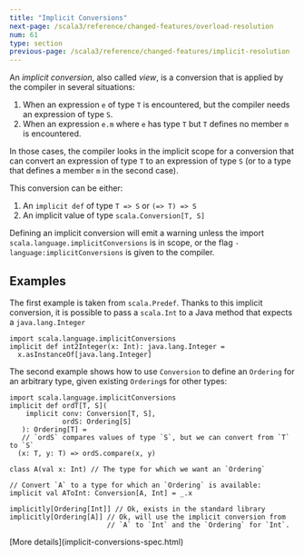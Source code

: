 ```yaml
---
title: "Implicit Conversions"
next-page: /scala3/reference/changed-features/overload-resolution
num: 61
type: section
previous-page: /scala3/reference/changed-features/implicit-resolution
---
```


<!-- THIS FILE HAS BEEN GENERATED BY SCALADOC PREPROCESSOR.
    The whole process of generation the docs can be found under this README: https://github.com/lampepfl/dotty/blob/master/docs/README.md
    The source file can be found here https://github.com/lampepfl/dotty/edit/master/docs/docs/reference/changed-features/implicit-conversions.md
    NOTE THAT ANY CHANGES TO THIS FILE WILL BE OVERRIDEN BY PREPROCESSOR.
-->

An _implicit conversion_, also called _view_, is a conversion that
is applied by the compiler in several situations:

1. When an expression `e` of type `T` is encountered, but the compiler
   needs an expression of type `S`.
2. When an expression `e.m` where `e` has type `T` but `T` defines no
   member `m` is encountered.

In those cases, the compiler looks in the implicit scope for a
conversion that can convert an expression of type `T` to an expression
of type `S` (or to a type that defines a member `m` in the second
case).

This conversion can be either:

1. An `implicit def` of type `T => S` or `(=> T) => S`
2. An implicit value of type `scala.Conversion[T, S]`

Defining an implicit conversion will emit a warning unless the import
`scala.language.implicitConversions` is in scope, or the flag
`-language:implicitConversions` is given to the compiler.

## Examples

The first example is taken from `scala.Predef`. Thanks to this
implicit conversion, it is possible to pass a `scala.Int` to a Java
method that expects a `java.lang.Integer`

<div class="snippet" scala-snippet ><div class="buttons"></div><pre><code class="language-scala"><span id="0" class="" >import scala.language.implicitConversions
</span><span id="1" class="" >implicit def int2Integer(x: Int): java.lang.Integer =
</span><span id="2" class="" >  x.asInstanceOf[java.lang.Integer]
</span></code></pre></div>

The second example shows how to use `Conversion` to define an
`Ordering` for an arbitrary type, given existing `Ordering`s for other
types:

<div class="snippet" scala-snippet ><div class="buttons"></div><pre><code class="language-scala"><span id="0" class="" >import scala.language.implicitConversions
</span><span id="1" class="" >implicit def ordT[T, S](
</span><span id="2" class="" >    implicit conv: Conversion[T, S],
</span><span id="3" class="" >             ordS: Ordering[S]
</span><span id="4" class="" >   ): Ordering[T] =
</span><span id="5" class="" >   // `ordS` compares values of type `S`, but we can convert from `T` to `S`
</span><span id="6" class="" >  (x: T, y: T) =&gt; ordS.compare(x, y)
</span><span id="7" class="" >
</span><span id="8" class="" >class A(val x: Int) // The type for which we want an `Ordering`
</span><span id="9" class="" >
</span><span id="10" class="" >// Convert `A` to a type for which an `Ordering` is available:
</span><span id="11" class="" >implicit val AToInt: Conversion[A, Int] = _.x
</span><span id="12" class="" >
</span><span id="13" class="" >implicitly[Ordering[Int]] // Ok, exists in the standard library
</span><span id="14" class="" >implicitly[Ordering[A]] // Ok, will use the implicit conversion from
</span><span id="15" class="" >                        // `A` to `Int` and the `Ordering` for `Int`.
</span></code></pre></div>[More details](implicit-conversions-spec.html)
